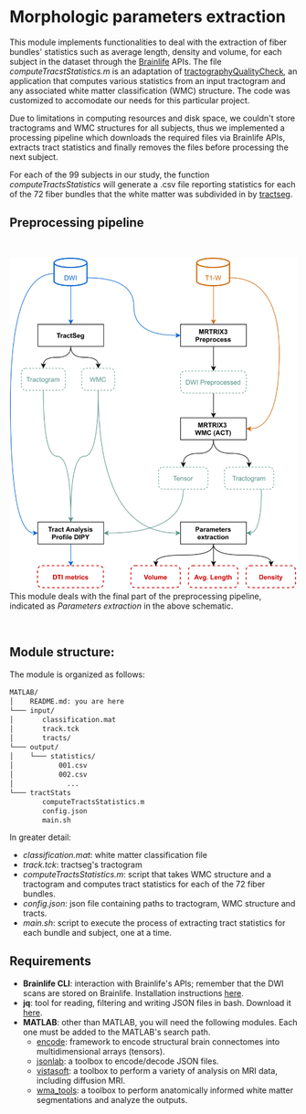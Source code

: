 # Morphologic parameters extraction
This module implements functionalities to deal with the extraction of fiber bundles' statistics such as average length, density and volume, for each subject in the dataset through the [Brainlife](http://brainlife.io) APIs.
The file *computeTracstStatistics.m* is an adaptation of [tractographyQualityCheck](https://github.com/brainlife/app-tractographyQualityCheck), an application that computes various statistics from an input tractogram and any associated white matter classification (WMC) structure. 
The code was customized to accomodate our needs for this particular project.

Due to limitations in computing resources and disk space, we couldn't store tractograms and WMC structures for all subjects, thus we implemented a processing pipeline which downloads the required files via Brainlife APIs, extracts tract statistics and finally removes the files before processing the next subject.

For each of the 99 subjects in our study, the function *computeTractsStatistics* will generate a .csv file reporting statistics for each of the 72 fiber bundles that the white matter was subdivided in by [tractseg](https://github.com/brainlife/app-tractseg).

## Preprocessing pipeline
&nbsp;

![Preprocessing pipeline](../preprocessing_schematic.png)
This module deals with the final part of the preprocessing pipeline, indicated as *Parameters extraction* in the above schematic.


&nbsp;
## Module structure:
The module is organized as follows:
```
MATLAB/
│    README.md: you are here
└─── input/
│       classification.mat
│       track.tck
│       tracts/
└─── output/
│    └─── statistics/
│           001.csv
│           002.csv
│             ...
└─── tractStats
        computeTractsStatistics.m
        config.json
        main.sh
```

In greater detail:

- *classification.mat*: white matter classification file
- *track.tck*: tractseg's tractogram
- *computeTractsStatistics.m*: script that takes WMC structure and a tractogram and computes tract statistics for each of the 72 fiber bundles.
- *config.json*: json file containing paths to tractogram, WMC structure and tracts.
- *main.sh*: script to execute the process of extracting tract statistics for each bundle and subject, one at a time.


## Requirements
* **Brainlife CLI**: interaction with Brainlife's APIs; remember that the DWI scans are stored on Brainlife. Installation instructions [here](https://brainlife.io/docs/cli/install/).
* **jq**: tool for reading, filtering and writing JSON files in bash. Download it [here](https://stedolan.github.io/jq/).
* **MATLAB**: other than MATLAB, you will need the following modules. Each one must be added to the MATLAB's search path.
    * [encode](https://github.com/brain-life/encode): framework to encode structural brain connectomes into multidimensional arrays (tensors).
    * [jsonlab](https://it.mathworks.com/matlabcentral/fileexchange/33381-jsonlab-a-toolbox-to-encode-decode-json-files): a toolbox to encode/decode JSON files.
    * [vistasoft](https://github.com/vistalab/vistasoft): a toolbox to perform a variety of analysis on MRI data, including diffusion MRI.
    * [wma_tools](https://github.com/DanNBullock/wma_tools): a toolbox to perform anatomically informed white matter segmentations and analyze the outputs.